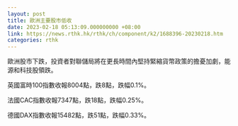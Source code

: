 ```yaml
---
layout: post
title: 歐洲主要股市低收
date: 2023-02-18 05:13:09.000000000 +08:00
link: https://news.rthk.hk/rthk/ch/component/k2/1688396-20230218.htm
categories: rthk
---
```


歐洲股市下跌，投資者對聯儲局將在更長時間內堅持緊縮貨幣政策的擔憂加劇，能源和科技股領跌。

英國富時100指數收報8004點，跌8點，跌幅0.1%。

法國CAC指數收報7347點，跌18點，跌幅0.25%。

德國DAX指數收報15482點，跌51點，跌幅0.33%。
